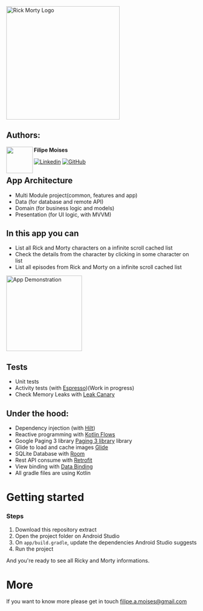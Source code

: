  <img src="https://upload.wikimedia.org/wikipedia/commons/b/b1/Rick_and_Morty.svg" alt="Rick Morty Logo" width="300" />
 
 
## Authors:

<a href="https://www.instagram.com/filipemoises_/" target="_blank">
  <img src="https://s.gravatar.com/avatar/fdbb8498a65449571683981c1efc1dff?s=400" width="70" align="left">
</a>

**Filipe Moises**

  [![Linkedin](https://img.shields.io/badge/-linkedin-0A66C2?logo=linkedin&style=for-the-badge&logoColor=white)](https://www.linkedin.com/in/filipe-moises-18393378/)
  [![GitHub](https://img.shields.io/badge/-github-E4405F?&logo=github&message=github&style=for-the-badge&logoColor=white&label=filipeamoises)](https://github.com/filipeamoises)


## App Architecture
- Multi Module project(common, features and app)
- Data (for database and remote API)
- Domain (for business logic and models)
- Presentation (for UI logic, with MVVM)



 
## In this app you can
- List all Rick and Morty characters on a infinite scroll cached list 
- Check the details from the character by clicking in some character on list
- List all episodes from Rick and Morty on a infinite scroll cached list

 <img src="images/rickymortyapp.gif" alt="App Demonstration" width="200"/>


## Tests
- Unit tests
- Activity tests (with [Espresso](https://google.github.io/android-testing-support-library/docs/espresso/))(Work in progress)
- Check Memory Leaks with [Leak Canary](https://square.github.io/leakcanary/)

## Under the hood:
- Dependency injection (with [Hilt](http://google.github.io/hilt/))
- Reactive programming with [Kotlin Flows](https://kotlinlang.org/docs/reference/coroutines/flow.html)
- Google Paging 3 library [Paging 3 library](https://developer.android.com/topic/libraries/architecture/paging/v3-overview?) library
- Glide to load and cache images [Glide](https://github.com/bumptech/glide)
- SQLite Database with [Room](https://developer.android.com/jetpack/androidx/releases/room)
- Rest API consume with [Retrofit](https://square.github.io/retrofit/)
- View binding with [Data Binding](https://developer.android.com/topic/libraries/data-binding)
- All gradle files are using Kotlin


# Getting started

### Steps 
1. Download this repository extract 
2. Open the project folder on Android Studio
3. On `app/build.gradle`, update the dependencies Android Studio suggests
4. Run the project 

And you're ready to see all Ricky and Morty informations.


# More
If you want to know more please get in touch filipe.a.moises@gmail.com
